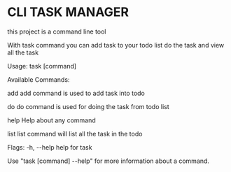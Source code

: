 # CLI TASK MANAGER
this project is a command line tool

With task command you can add task to your todo list do the task and view all the task

Usage:
  task [command]
  

Available Commands:

  add         add command is used to add task into todo
  
  do          do command is used for doing the task from todo list
  
  help        Help about any command
  
  list        list command will list all the task in the todo

Flags:
  -h, --help   help for task

Use "task [command] --help" for more information about a command.

